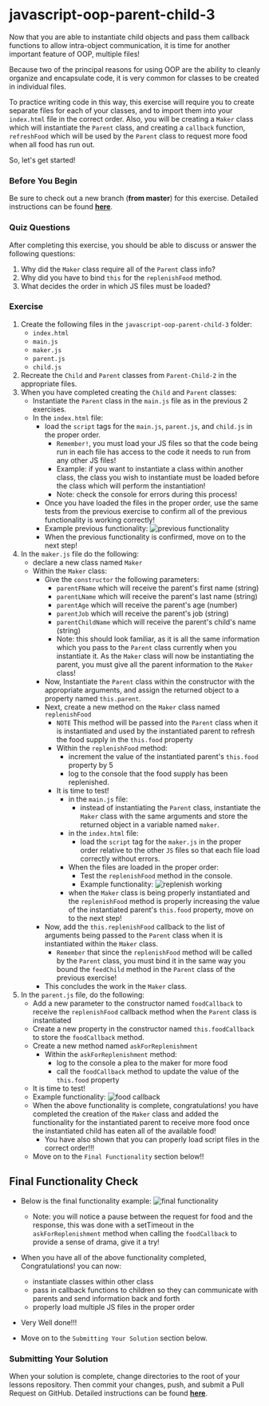# javascript-oop-parent-child-3

Now that you are able to instantiate child objects and pass them callback functions to allow intra-object communication, it is time for another important feature of OOP, multiple files!

Because two of the principal reasons for using OOP are the ability to cleanly organize and encapsulate code, it is very common for classes to be created in individual files.

To practice writing code in this way, this exercise will require you to create separate files for each of your classes, and to import them into your `index.html` file in the correct order. Also, you will be creating a `Maker` class which will instantiate the `Parent` class, and creating a `callback` function, `refreshFood` which will be used by the `Parent` class to request more food when all food has run out.

So, let's get started!

### Before You Begin

Be sure to check out a new branch (**from master**) for this exercise. Detailed instructions can be found [**here**](../../guides/before-each-exercise.md).

### Quiz Questions
After completing this exercise, you should be able to discuss or answer the following questions:

1. Why did the `Maker` class require all of the `Parent` class info?
1. Why did you have to bind `this` for the `replenishFood` method.
1. What decides the order in which JS files must be loaded?

### Exercise

1. Create the following files in the `javascript-oop-parent-child-3` folder:
    - `index.html`
    - `main.js`
    - `maker.js`
    - `parent.js`
    - `child.js`
2. Recreate the `Child` and `Parent` classes from `Parent-Child-2` in the appropriate files.
3. When you have completed creating the `Child` and `Parent` classes:
    - Instantiate the `Parent` class in the `main.js` file as in the previous 2 exercises.
    - In the `index.html` file:
        - load the `script` tags for the `main.js`, `parent.js`, and `child.js` in the proper order.
            - `Remember!`, you must load your JS files so that the code being run in each file has access to the code it needs to run from any other JS files!
            - Example: if you want to instantiate a class within another class, the class you wish to instantiate must be loaded before the class which will perform the instantiation!
            - Note: check the console for errors during this process!
        - Once you have loaded the files in the proper order, use the same tests from the previous exercise to confirm all of the previous functionality is working correctly!
        - Example previous functionality:
        ![previous functionality](./gifs/callback-working.gif)
        - When the previous functionality is confirmed, move on to the next step!
4. In the `maker.js` file do the following:
    - declare a new class named `Maker`
    - Within the `Maker` class:
        - Give the `constructor` the following parameters:
            - `parentFName` which will receive the parent's first name (string)
            - `parentLName` which will receive the parent's last name (string)
            - `parentAge` which will receive the parent's age (number)
            - `parentJob` which will receive the parent's job (string)
            - `parentChildName` which will receive the parent's child's name (string)
             - Note: this should look familiar, as it is all the same information which you pass to the `Parent` class currently when you instantiate it. As the `Maker` class will now be instantiating the parent, you must give all the parent information to the `Maker` class!
        - Now, Instantiate the `Parent` class within the constructor with the appropriate arguments, and assign the returned object to a property named `this.parent`.
        - Next, create a new method on the `Maker` class named `replenishFood`
            - `NOTE` This method will be passed into the `Parent` class when it is instantiated and used by the instantiated parent to refresh the food supply in the `this.food` property
            - Within the `replenishFood` method:
                - increment the value of the instantiated parent's `this.food` property by 5
                - log to the console that the food supply has been replenished.
            - It is time to test!
                - in the `main.js` file:
                    - instead of instantiating the `Parent` class, instantiate the `Maker` class with the same arguments and store the returned object in a variable named `maker`.
                - in the `index.html` file:
                    - load the `script` tag for the `maker.js` in the proper order relative to the other `JS` files so that each file load correctly without errors.
                - When the files are loaded in the proper order:
                    - Test the `replenishFood` method in the console.
                    - Example functionality:
                    ![replenish working](./gifs/replenish-food.gif)
                - when the `Maker` class is being properly instantiated and the `replenishFood` method is properly increasing the value of the instantiated parent's `this.food` property, move on to the next step!
        - Now, add the `this.replenishFood` callback to the list of arguments being passed to the `Parent` class when it is instantiated within the `Maker` class.
            - `Remember` that since the `replenishFood` method will be called by the `Parent` class, you must bind it in the same way you bound the `feedChild` method in the `Parent` class of the previous exercise!
        - This concludes the work in the `Maker` class.
5. In the `parent.js` file, do the following:
    - Add a new parameter to the constructor named `foodCallback` to receive the `replenishFood` callback method when the `Parent` class is instantiated
    - Create a new property in the constructor named `this.foodCallback` to store the `foodCallback` method.
    - Create a new method named `askForReplenishment`
        - Within the `askForReplenishment` method:
            - log to the console a plea to the maker for more food
            - call the `foodCallback` method to update the value of the `this.food` property
    - It is time to test!
    - Example functionality:
    ![food callback](./gifs/food-callback.gif)
    - When the above functionality is complete, congratulations! you have completed the creation of the `Maker` class and added the functionality for the instantiated parent to receive more food once the instantiated child has eaten all of the available food!
        - You have also shown that you can properly load script files in the correct order!!!
    - Move on to the `Final Functionality` section below!!

## Final Functionality Check
- Below is the final functionality example:
    ![final functionality](./gifs/final-functionality.gif)

    - Note: you will notice a pause between the request for food and the response, this was done with a setTimeout in the `askForReplenishment` method when calling the `foodCallback` to provide a sense of drama, give it a try!
- When you have all of the above functionality completed, Congratulations! you can now:
    - instantiate classes within other class
    - pass in callback functions to children so they can communicate with parents and send information back and forth
    - properly load multiple JS files in the proper order
- Very Well done!!!
- Move on to the `Submitting Your Solution` section below.


### Submitting Your Solution

When your solution is complete, change directories to the root of your lessons repository. Then commit your changes, push, and submit a Pull Request on GitHub. Detailed instructions can be found [**here**](../../guides/after-each-exercise.md).
